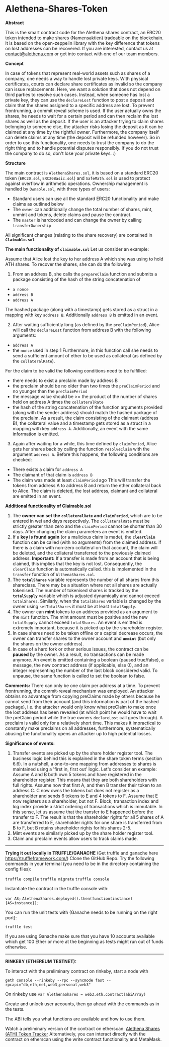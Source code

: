 # Alethena-Shares-Token

**Abstract**

This is the smart contract code for the Alethena shares contract, an ERC20 token intended to make shares (Namensaktien) tradeable on the blockchain.
It is based on the open-zeppelin library with the key difference that tokens on lost addresses can be recovered.
If you are interested, contact us at contact@alethena.com or get into contact with one of our team members.

**Concept**

In case of tokens that represent real-world assets such as shares of a company, one needs a way to handle lost private keys. 
With physical certificates, courts can declare share certificates as invalid so the company can issue replacements. Here, we want a solution that does not depend on third parties to resolve such cases.
Instead, when someone has lost a private key, they can use the `declareLost` function to post a deposit and claim that the shares assigned to a specific address are lost. To prevent frontrunning, a commit reveal scheme is used. If the user actually owns the shares, he needs to wait for a certain period and can then reclaim the lost shares as well as the deposit. If the user is an attacker trying to claim shares belonging to someone else, the attacker risks losing the deposit as it can be claimed at any time by the rightful owner. Furthermore, the company itself can delete claims at any time (the deposit will be refunded however). So in order to use this functionality, one needs to trust the company to do the right thing and to handle potential disputes responsibly. If you do not trust the company to do so, don't lose your private keys. :)

**Structure**

The main contract is `AlethenaShares.sol`, it is based on a standard ERC20 token (`ERC20.sol`, `ERC20Basic.sol`) and `SafeMath.sol` is used to protect against overflow in arithmetic operations. 
Ownership management is handled by `Ownable.sol`, with three types of users:
- Standard users can use all the standard ERC20 functionality and make claims as outlined below
- The `owner` can additionally change the total number of shares, mint, unmint and tokens, delete claims and pause the contract. 
- The `master` is hardcoded and can change the owner by calling `transferOwnership`

All significant changes (relating to the share recovery) are contained in **`Claimable.sol`** 

**The main functionality  of `claimable.sol`**
Let us consider an example:

Assume that Alice lost the key to her address A which she was using to hold ATH shares.
To recover the shares, she can do the following:

1. From an address B, she calls the `prepareClaim` function and submits a package consisting of the hash of the string concatenation of 
- `a nonce`
- `address B`
- `address A`

The hashed package (along with a timestamp) gets stored as a struct in a mapping with key `address B`. Additionally `address B` is emitted in an event. 

2. After waiting sufficiently long (as defined by the `preClaimPeriod`), Alice will call the `declareLost` function from address B with the following arguments:
- `address A`
- the `nonce` used in step 1
Furthermore, in this function call she needs to send a sufficient amount of ether to be used as collateral (as defined by the `collateralRate`).

For the claim to be valid the following conditions need to be fulfilled:
- there needs to exist a preclaim made by address B
- the preclaim should be no older than two times the `preClaimPeriod` and no younger than the `preClaimPeriod`
- the message value should be >= the product of the number of shares held on address A times the `collateralRate`
- the hash of the string concatenation of the function arguments provided (along with the sender address) should match the hashed package of the preclaim.
As a result, the claim consisting of the claimant (address B), the collateral value and a timestamp gets stored as a struct in a mapping with key `address A`.
Additionally, an event with the same information is emitted.

3. Again after waiting for a while, this time defined by `claimPeriod`, Alice gets her shares back by calling the function `resolveClaim` with the argument `address A`.
Before this happens, the following conditions are checked:
- There exists a claim for `address A`
- The claimant of that claim is `address B`
- The claim was made at least `claimPeriod` ago
This will transfer the tokens from address A to address B and return the ether collateral back to Alice. The claim is deleted, the lost address, claimant and collateral are emitted in an event.

**Additional functionality of Claimable.sol**
1. The **owner can set the `collateralRate` and `claimPeriod`**, which are to be entered in wei and days respectively. The `collateralRate` must be strictly greater than zero and the `claimPeriod` cannot be shorter than 30 days. After changing the claim parameters an event is emitted.
2. If a **key is found again** (or a malicious claim is made), the **`clearClaim`** function can be called (with no arguments) from the claimed address. if there is a claim with non-zero collateral on that account, the claim will be deleted, and the collateral transferred to the previously claimed address. 
**Important:** If a transfer is made from an account that is being claimed, this implies that the key is not lost. Consequently, the `clearClaim` function is automatically called. this is implemented in the `transfer` function of `AlthenaShares.sol`.
3. The **`totalShares`** variable represents the number of all shares from this shareclass. There may be a situation where not all shares are actually tokenised. The number of tokenised shares is tracked by the **`totalSupply`** variable which is adjusted dynamically and cannot exceed `totalShares`. Similarly, when the `totalShares` variable is changed by the owner using `setTotalShares` it must be at least `totalSupply`.
4. The owner can **mint** tokens to an address provided as an argument to the `mint` function. The mint amount must be positive and the new `totalSupply` cannot exceed `totalShares`. An event is emitted is extremely important, because it is picked up by the shareholder register.
5. In case shares need to be taken offline or a capital decrease occurs, the owner can transfer shares to the owner account and **`unmint`** (but only the shares on the owner address). 
6. In case of a hard fork or other serious issues, the contract can be **paused** by the owner. As a result, no transactions can be made anymore. An event is emitted containing a boolean (paused true/false), a message, the new contract address (if applicable, else 0), and an integer representing the number of the last block considered valid. To unpause, the same function is called to set the boolean to false. 

**Comments:**
There can only be one claim per address at a time. To prevent frontrunning, the commit-reveal mechanism was employed.
An attacker obtains no advantage from copying preClaims made by others because he cannot send from their account (and this information is part of the hashed package), i.e. the attacker would only know what preClaim to make once the lost address has been revealed (at which point he would have to wait the preClaim period while the true owners `declareLost` call goes through). 
A preclaim is valid only for a relatively short time. This makes it impractical to constantly make preclaims on all addresses, furthermore, systematically abusing the functionality opens an attacker up to high potential losses. 

**Significance of events:**
1. Transfer events are picked up by the share holder register tool. The business logic behind this is explained in the share token terms (section 6.6). 
In a nutshell, a one-to-one mapping from addresses to shares is maintained using a 'first in, first out' logic. Let's consider an example:
Assume A and B both own 5 tokens and have registered in the shareholder register. This means that they are both shareholders with full rights.
Assume now that first A, and then B transfer their token to an address C. C now owns the tokens but does not register as a shareholder and sends 6 tokens to E and 4 tokens to F.
Assume that E now registers as a shareholder, but not F.
Block, transaction index and log index provide a strict ordering of transactions which is immutable. In this sense, let us assume that the transfer to E happened before the transfer to F.
The result is that the shareholder rights for all 5 shares of A are transferred to E, shareholder rights for one share is transferred from B to F, but B retains shareholder rights for his shares 2-5.
2. Mint events are similarly picked up by the share holder register tool.
3. Claim and preclaim events allow users to track claims made.

-----------------------------------------------------------------------------------------------

**Trying it out locally in TRUFFLE/GANACHE**
(Get truffle and ganache here https://truffleframework.com/)
Clone the GitHub Repo.
Try the following commands in your terminal (you need to be in the directory containing the config files):

`truffle compile`
`truffle migrate`
`truffle console`

Instantiate the contract in the truffle console with:

`var AS;`
`AlethenaShares.deployed().then(function(instance){AS=instance});`

You can run the unit tests with (Ganache needs to be running on the right port):

`truffle test`

If you are using Ganache make sure that you have 10 accounts available which get 100 Ether or more at the beginning as tests might run out of funds otherwise.

------------------------------------------------
**RINKEBY (ETHEREUM TESTNET):**

To interact with the preliminary contract on rinkeby, start a node with

`geth console --rinkeby --rpc --syncmode fast --rpcapi="db,eth,net,web3,personal,web3"`

On rinkeby use `var AlethenaShares = web3.eth.contract(abiArray)`

Create and unlock user accounts, then go ahead with the commands as in the tests.

The ABI tells you what functions are available and how to use them. 

Watch a preliminary version of the contract on etherscan: [Alethena Shares (ATH) Token Tracker](https://rinkeby.etherscan.io/token/0x6351f1c2e6dea96c9c608aa21c89663a3b7ea88e)
Alternatively, you can interact directly with the contract on etherscan using the write contract functionality and MetaMask.
